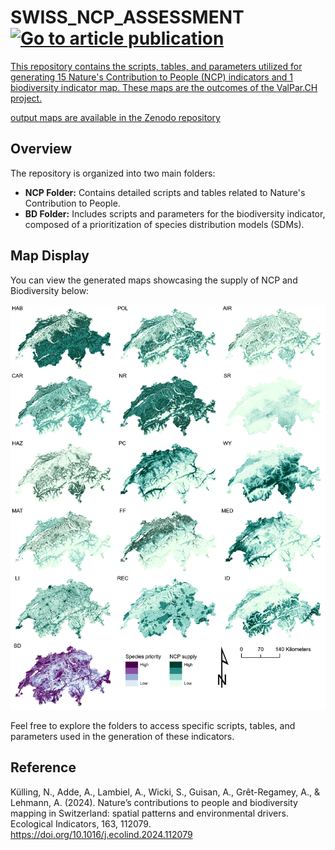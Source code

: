 # SWISS_NCP_ASSESSMENT  <a href="https://doi.org/10.1016/j.ecolind.2024.112079"><img src="https://img.shields.io/badge/DOI-10.1016/j.ecolind.2024.112079-blue" alt="Go to article publication">
  

This repository contains the scripts, tables, and parameters utilized for generating 15 Nature's Contribution to People (NCP) indicators and 1 biodiversity indicator map. These maps are the outcomes of the ValPar.CH project.

output maps are available in the [Zenodo repository ](https://zenodo.org/records/14229930)

## Overview

The repository is organized into two main folders:

- **NCP Folder:** Contains detailed scripts and tables related to Nature's Contribution to People.
- **BD Folder:** Includes scripts and parameters for the biodiversity indicator, composed of a prioritization of species distribution models (SDMs).


## Map Display

You can view the generated maps showcasing the supply of NCP and Biodiversity below:

![NCP and Biodiversity Maps](https://github.com/NKulling/SWISS_NCP_ASSESSMENT/blob/main/NCP/_display/maps.png)

Feel free to explore the folders to access specific scripts, tables, and parameters used in the generation of these indicators. 

## Reference

Külling, N., Adde, A., Lambiel, A., Wicki, S., Guisan, A., Grêt-Regamey, A., & Lehmann, A. (2024). Nature’s contributions to people and biodiversity mapping in Switzerland: spatial patterns and environmental drivers. Ecological Indicators, 163, 112079. https://doi.org/10.1016/j.ecolind.2024.112079
